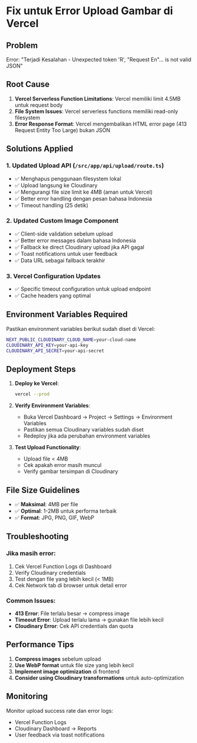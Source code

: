 # Fix untuk Error Upload Gambar di Vercel

## Problem

Error: "Terjadi Kesalahan - Unexpected token 'R', "Request En"... is not valid JSON"

## Root Cause

1. **Vercel Serverless Function Limitations**: Vercel memiliki limit 4.5MB untuk request body
2. **File System Issues**: Vercel serverless functions memiliki read-only filesystem
3. **Error Response Format**: Vercel mengembalikan HTML error page (413 Request Entity Too Large) bukan JSON

## Solutions Applied

### 1. Updated Upload API (`/src/app/api/upload/route.ts`)

- ✅ Menghapus penggunaan filesystem lokal
- ✅ Upload langsung ke Cloudinary
- ✅ Mengurangi file size limit ke 4MB (aman untuk Vercel)
- ✅ Better error handling dengan pesan bahasa Indonesia
- ✅ Timeout handling (25 detik)

### 2. Updated Custom Image Component

- ✅ Client-side validation sebelum upload
- ✅ Better error messages dalam bahasa Indonesia
- ✅ Fallback ke direct Cloudinary upload jika API gagal
- ✅ Toast notifications untuk user feedback
- ✅ Data URL sebagai fallback terakhir

### 3. Vercel Configuration Updates

- ✅ Specific timeout configuration untuk upload endpoint
- ✅ Cache headers yang optimal

## Environment Variables Required

Pastikan environment variables berikut sudah diset di Vercel:

```bash
NEXT_PUBLIC_CLOUDINARY_CLOUD_NAME=your-cloud-name
CLOUDINARY_API_KEY=your-api-key
CLOUDINARY_API_SECRET=your-api-secret
```

## Deployment Steps

1. **Deploy ke Vercel**:

   ```bash
   vercel --prod
   ```

2. **Verify Environment Variables**:

   - Buka Vercel Dashboard → Project → Settings → Environment Variables
   - Pastikan semua Cloudinary variables sudah diset
   - Redeploy jika ada perubahan environment variables

3. **Test Upload Functionality**:
   - Upload file < 4MB
   - Cek apakah error masih muncul
   - Verify gambar tersimpan di Cloudinary

## File Size Guidelines

- ✅ **Maksimal**: 4MB per file
- ✅ **Optimal**: 1-2MB untuk performa terbaik
- ✅ **Format**: JPG, PNG, GIF, WebP

## Troubleshooting

### Jika masih error:

1. Cek Vercel Function Logs di Dashboard
2. Verify Cloudinary credentials
3. Test dengan file yang lebih kecil (< 1MB)
4. Cek Network tab di browser untuk detail error

### Common Issues:

- **413 Error**: File terlalu besar → compress image
- **Timeout Error**: Upload terlalu lama → gunakan file lebih kecil
- **Cloudinary Error**: Cek API credentials dan quota

## Performance Tips

1. **Compress images** sebelum upload
2. **Use WebP format** untuk file size yang lebih kecil
3. **Implement image optimization** di frontend
4. **Consider using Cloudinary transformations** untuk auto-optimization

## Monitoring

Monitor upload success rate dan error logs:

- Vercel Function Logs
- Cloudinary Dashboard → Reports
- User feedback via toast notifications
